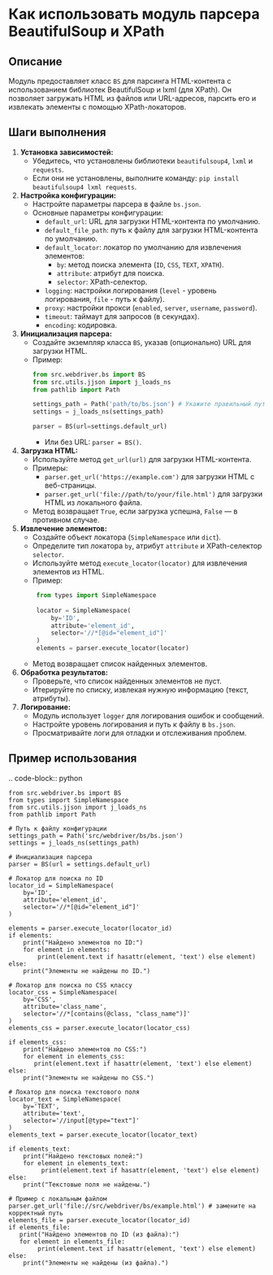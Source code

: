 Как использовать модуль парсера BeautifulSoup и XPath
=========================================================================================

Описание
-------------------------
Модуль предоставляет класс `BS` для парсинга HTML-контента с использованием библиотек BeautifulSoup и lxml (для XPath). Он позволяет загружать HTML из файлов или URL-адресов, парсить его и извлекать элементы с помощью XPath-локаторов.

Шаги выполнения
-------------------------
1. **Установка зависимостей:**
   - Убедитесь, что установлены библиотеки `beautifulsoup4`, `lxml` и `requests`.
   - Если они не установлены, выполните команду: `pip install beautifulsoup4 lxml requests`.
2. **Настройка конфигурации:**
   -  Настройте параметры парсера в файле `bs.json`.
   -   Основные параметры конфигурации:
       -   `default_url`: URL для загрузки HTML-контента по умолчанию.
       -   `default_file_path`: путь к файлу для загрузки HTML-контента по умолчанию.
       -   `default_locator`: локатор по умолчанию для извлечения элементов:
           -  `by`: метод поиска элемента (`ID`, `CSS`, `TEXT`, `XPATH`).
           -  `attribute`: атрибут для поиска.
           - `selector`: XPath-селектор.
       -   `logging`: настройки логирования (`level` - уровень логирования, `file` - путь к файлу).
       -  `proxy`: настройки прокси (`enabled`, `server`, `username`, `password`).
       -   `timeout`: таймаут для запросов (в секундах).
       -   `encoding`: кодировка.
3.  **Инициализация парсера:**
    -  Создайте экземпляр класса `BS`, указав (опционально) URL для загрузки HTML.
    - Пример:
        ```python
        from src.webdriver.bs import BS
        from src.utils.jjson import j_loads_ns
        from pathlib import Path
    
        settings_path = Path('path/to/bs.json') # Укажите правильный путь к файлу
        settings = j_loads_ns(settings_path)
    
        parser = BS(url=settings.default_url)
        ```
       - Или без URL: `parser = BS()`.
4. **Загрузка HTML:**
    -   Используйте метод `get_url(url)` для загрузки HTML-контента.
    -   Примеры:
        -  `parser.get_url('https://example.com')` для загрузки HTML с веб-страницы.
        -   `parser.get_url('file://path/to/your/file.html')` для загрузки HTML из локального файла.
    -   Метод возвращает `True`, если загрузка успешна, `False` — в противном случае.
5. **Извлечение элементов:**
   -  Создайте объект локатора (`SimpleNamespace` или `dict`).
   -  Определите тип локатора `by`, атрибут `attribute` и XPath-селектор `selector`.
   -  Используйте метод `execute_locator(locator)` для извлечения элементов из HTML.
   -   Пример:
       ```python
        from types import SimpleNamespace
    
        locator = SimpleNamespace(
            by='ID',
            attribute='element_id',
            selector='//*[@id="element_id"]'
        )
        elements = parser.execute_locator(locator)
       ```
    -   Метод возвращает список найденных элементов.
6.  **Обработка результатов:**
    - Проверьте, что список найденных элементов не пуст.
    - Итерируйте по списку, извлекая нужную информацию (текст, атрибуты).
7. **Логирование:**
    -  Модуль использует `logger` для логирования ошибок и сообщений.
    - Настройте уровень логирования и путь к файлу в `bs.json`.
    - Просматривайте логи для отладки и отслеживания проблем.

Пример использования
-------------------------
.. code-block:: python

    from src.webdriver.bs import BS
    from types import SimpleNamespace
    from src.utils.jjson import j_loads_ns
    from pathlib import Path

    # Путь к файлу конфигурации
    settings_path = Path('src/webdriver/bs/bs.json')
    settings = j_loads_ns(settings_path)

    # Инициализация парсера
    parser = BS(url = settings.default_url)

    # Локатор для поиска по ID
    locator_id = SimpleNamespace(
        by='ID',
        attribute='element_id',
        selector='//*[@id="element_id"]'
    )

    elements = parser.execute_locator(locator_id)
    if elements:
        print("Найдено элементов по ID:")
        for element in elements:
            print(element.text if hasattr(element, 'text') else element)
    else:
        print("Элементы не найдены по ID.")

    # Локатор для поиска по CSS классу
    locator_css = SimpleNamespace(
        by='CSS',
        attribute='class_name',
        selector='//*[contains(@class, "class_name")]'
    )
    elements_css = parser.execute_locator(locator_css)

    if elements_css:
        print("Найдено элементов по CSS:")
        for element in elements_css:
           print(element.text if hasattr(element, 'text') else element)
    else:
        print("Элементы не найдены по CSS.")
    
    # Локатор для поиска текстового поля
    locator_text = SimpleNamespace(
        by='TEXT',
        attribute='text',
        selector='//input[@type="text"]'
    )
    elements_text = parser.execute_locator(locator_text)
    
    if elements_text:
        print("Найдено текстовых полей:")
        for element in elements_text:
             print(element.text if hasattr(element, 'text') else element)
    else:
        print("Текстовые поля не найдены.")

    # Пример с локальным файлом
    parser.get_url('file://src/webdriver/bs/example.html') # замените на корректный путь
    elements_file = parser.execute_locator(locator_id)
    if elements_file:
       print("Найдено элементов по ID (из файла):")
       for element in elements_file:
            print(element.text if hasattr(element, 'text') else element)
    else:
        print("Элементы не найдены (из файла).")